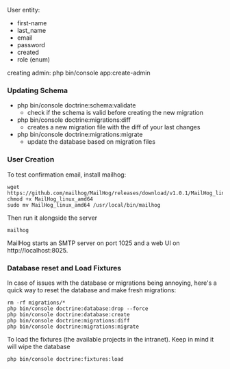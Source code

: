 User entity:
- first-name
- last_name
- email
- password
- created
- role (enum)

creating admin: php bin/console app:create-admin

### Updating Schema

- php bin/console doctrine:schema:validate
    - check if the schema is valid before creating
        the new migration
- php bin/console doctrine:migrations:diff
    - creates a new migration file with the diff
        of your last changes
- php bin/console doctrine:migrations:migrate
    - update the database based on migration files
 
### User Creation

To test confirmation email, install mailhog:

```
wget https://github.com/mailhog/MailHog/releases/download/v1.0.1/MailHog_linux_amd64
chmod +x MailHog_linux_amd64
sudo mv MailHog_linux_amd64 /usr/local/bin/mailhog
```
Then run it alongside the server
```
mailhog
```
MailHog starts an SMTP server on port 1025 and a web UI on http://localhost:8025.

### Database reset and Load Fixtures

In case of issues with the database or migrations being annoying, here's a quick way to reset the database and make fresh migrations:

```
rm -rf migrations/*
php bin/console doctrine:database:drop --force
php bin/console doctrine:database:create
php bin/console doctrine:migrations:diff
php bin/console doctrine:migrations:migrate
```

To load the fixtures (the available projects in the intranet). Keep in mind it will wipe the database

```
php bin/console doctrine:fixtures:load
```

